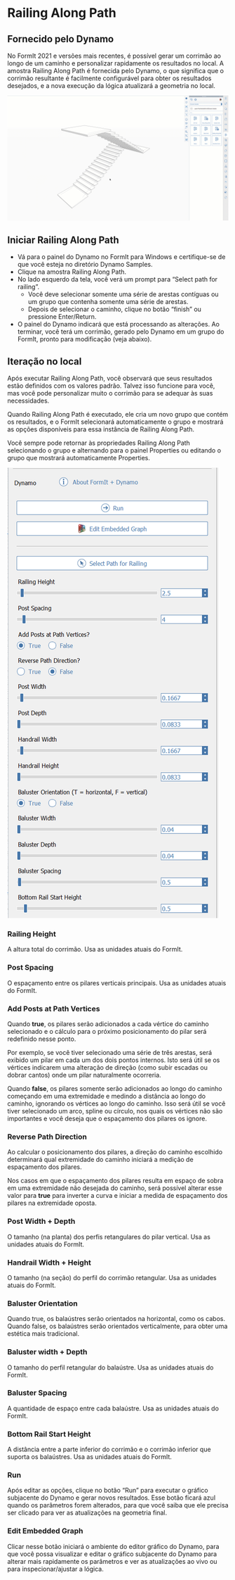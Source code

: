 # Railing Along Path

## Fornecido pelo Dynamo

No FormIt 2021 e versões mais recentes, é possível gerar um corrimão ao longo de um caminho e personalizar rapidamente os resultados no local. A amostra Railing Along Path é fornecida pelo Dynamo, o que significa que o corrimão resultante é facilmente configurável para obter os resultados desejados, e a nova execução da lógica atualizará a geometria no local.

![](../.gitbook/assets/railing-along-path.gif)

## Iniciar Railing Along Path

* Vá para o painel do Dynamo no FormIt para Windows e certifique-se de que você esteja no diretório Dynamo Samples.
* Clique na amostra Railing Along Path.
* No lado esquerdo da tela, você verá um prompt para “Select path for railing”.
   * Você deve selecionar somente uma série de arestas contíguas ou um grupo que contenha somente uma série de arestas.
   * Depois de selecionar o caminho, clique no botão “finish” ou pressione Enter/Return.
* O painel do Dynamo indicará que está processando as alterações. Ao terminar, você terá um corrimão, gerado pelo Dynamo em um grupo do FormIt, pronto para modificação \(veja abaixo\).

## Iteração no local

Após executar Railing Along Path, você observará que seus resultados estão definidos com os valores padrão. Talvez isso funcione para você, mas você pode personalizar muito o corrimão para se adequar às suas necessidades.

Quando Railing Along Path é executado, ele cria um novo grupo que contém os resultados, e o FormIt selecionará automaticamente o grupo e mostrará as opções disponíveis para essa instância de Railing Along Path.

Você sempre pode retornar às propriedades Railing Along Path selecionando o grupo e alternando para o painel Properties ou editando o grupo que mostrará automaticamente Properties.

![](../.gitbook/assets/railing-along-path-options.png)

### Railing Height

A altura total do corrimão. Usa as unidades atuais do FormIt.

### Post Spacing

O espaçamento entre os pilares verticais principais. Usa as unidades atuais do FormIt.

### Add Posts at Path Vertices

Quando **true**, os pilares serão adicionados a cada vértice do caminho selecionado e o cálculo para o próximo posicionamento do pilar será redefinido nesse ponto.

Por exemplo, se você tiver selecionado uma série de três arestas, será exibido um pilar em cada um dos dois pontos internos. Isto será útil se os vértices indicarem uma alteração de direção \(como subir escadas ou dobrar cantos\) onde um pilar naturalmente ocorreria.

Quando **false**, os pilares somente serão adicionados ao longo do caminho começando em uma extremidade e medindo a distância ao longo do caminho, ignorando os vértices ao longo do caminho. Isso será útil se você tiver selecionado um arco, spline ou círculo, nos quais os vértices não são importantes e você deseja que o espaçamento dos pilares os ignore.

### Reverse Path Direction

Ao calcular o posicionamento dos pilares, a direção do caminho escolhido determinará qual extremidade do caminho iniciará a medição de espaçamento dos pilares.

Nos casos em que o espaçamento dos pilares resulta em espaço de sobra em uma extremidade não desejada do caminho, será possível alterar esse valor para **true** para inverter a curva e iniciar a medida de espaçamento dos pilares na extremidade oposta.

### Post Width + Depth

O tamanho \(na planta\) dos perfis retangulares do pilar vertical. Usa as unidades atuais do FormIt.

### Handrail Width + Height

O tamanho \(na seção\) do perfil do corrimão retangular. Usa as unidades atuais do FormIt.

### Baluster Orientation

Quando true, os balaústres serão orientados na horizontal, como os cabos. Quando false, os balaústres serão orientados verticalmente, para obter uma estética mais tradicional.

### Baluster width + Depth

O tamanho do perfil retangular do balaústre. Usa as unidades atuais do FormIt.

### Baluster Spacing

A quantidade de espaço entre cada balaústre. Usa as unidades atuais do FormIt.

### Bottom Rail Start Height

A distância entre a parte inferior do corrimão e o corrimão inferior que suporta os balaústres. Usa as unidades atuais do FormIt.

### Run

Após editar as opções, clique no botão “Run” para executar o gráfico subjacente do Dynamo e gerar novos resultados. Esse botão ficará azul quando os parâmetros forem alterados, para que você saiba que ele precisa ser clicado para ver as atualizações na geometria final.‌

### Edit Embedded Graph

Clicar nesse botão iniciará o ambiente do editor gráfico do Dynamo, para que você possa visualizar e editar o gráfico subjacente do Dynamo para alterar mais rapidamente os parâmetros e ver as atualizações ao vivo ou para inspecionar/ajustar a lógica.

